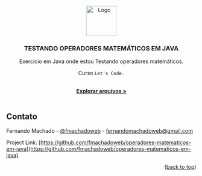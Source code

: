 <div id="top"></div>



<!-- PROJECT LOGO -->
<br />
<div align="center">
  <a href="#">
    <img src="https://github.com/othneildrew/Best-README-Template/raw/master/images/logo.png" alt="Logo" width="80" height="80">
  </a>

  <h3 align="center">TESTANDO OPERADORES MATEMÁTICOS EM JAVA</h3>
  
  <p align="center">Exercício em Java onde estou Testando operadores matemáticos. </p>
  
  <p align="center">Curso <code>Let's Code.</code> </p>

  <p align="center">
    <br />
    <a href="https://github.com/fmachadoweb/operadores-matematicos-em-java"><strong>Explorar arquivos »</strong></a>
    <br />
    <br />
  </p>
</div>


<!-- CONTACT -->
## Contato

Fernando Machado - [@fmachadoweb](https://twitter.com/fmachadoweb) - fernandomachadoweb@gmail.com

Project Link: [https://github.com/fmachadoweb/operadores-matematicos-em-java](https://github.com/fmachadoweb/operadores-matematicos-em-java)

<p align="right">(<a href="#top">back to top</a>)</p>

